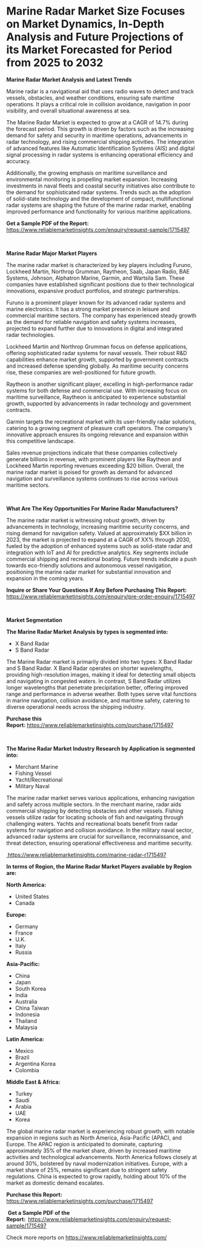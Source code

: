 <p><h1>Marine Radar Market Size Focuses on Market Dynamics, In-Depth Analysis and Future Projections of its Market Forecasted for Period from 2025 to 2032</h1></p><p><strong>Marine Radar Market Analysis and Latest Trends</strong></p>
<p><p>Marine radar is a navigational aid that uses radio waves to detect and track vessels, obstacles, and weather conditions, ensuring safe maritime operations. It plays a critical role in collision avoidance, navigation in poor visibility, and overall situational awareness at sea. </p><p>The Marine Radar Market is expected to grow at a CAGR of 14.7% during the forecast period. This growth is driven by factors such as the increasing demand for safety and security in maritime operations, advancements in radar technology, and rising commercial shipping activities. The integration of advanced features like Automatic Identification Systems (AIS) and digital signal processing in radar systems is enhancing operational efficiency and accuracy. </p><p>Additionally, the growing emphasis on maritime surveillance and environmental monitoring is propelling market expansion. Increasing investments in naval fleets and coastal security initiatives also contribute to the demand for sophisticated radar systems. Trends such as the adoption of solid-state technology and the development of compact, multifunctional radar systems are shaping the future of the marine radar market, enabling improved performance and functionality for various maritime applications.</p></p>
<p><strong>Get a Sample PDF of the Report:&nbsp;</strong> <a href="https://www.reliablemarketinsights.com/enquiry/request-sample/1715497?utm_campaign=3064&utm_medium=2&utm_source=Github&utm_content=ia&utm_term=10042025&utm_id=marine-radar">https://www.reliablemarketinsights.com/enquiry/request-sample/1715497</a></p>
<p>&nbsp;</p>
<p><strong>Marine Radar Major Market Players</strong></p>
<p><p>The marine radar market is characterized by key players including Furuno, Lockheed Martin, Northrop Grumman, Raytheon, Saab, Japan Radio, BAE Systems, Johnson, Alphatron Marine, Garmin, and Wartsila Sam. These companies have established significant positions due to their technological innovations, expansive product portfolios, and strategic partnerships.</p><p>Furuno is a prominent player known for its advanced radar systems and marine electronics. It has a strong market presence in leisure and commercial maritime sectors. The company has experienced steady growth as the demand for reliable navigation and safety systems increases, projected to expand further due to innovations in digital and integrated radar technologies.</p><p>Lockheed Martin and Northrop Grumman focus on defense applications, offering sophisticated radar systems for naval vessels. Their robust R&D capabilities enhance market growth, supported by government contracts and increased defense spending globally. As maritime security concerns rise, these companies are well-positioned for future growth.</p><p>Raytheon is another significant player, excelling in high-performance radar systems for both defense and commercial use. With increasing focus on maritime surveillance, Raytheon is anticipated to experience substantial growth, supported by advancements in radar technology and government contracts.</p><p>Garmin targets the recreational market with its user-friendly radar solutions, catering to a growing segment of pleasure craft operators. The company’s innovative approach ensures its ongoing relevance and expansion within this competitive landscape.</p><p>Sales revenue projections indicate that these companies collectively generate billions in revenue, with prominent players like Raytheon and Lockheed Martin reporting revenues exceeding $20 billion. Overall, the marine radar market is poised for growth as demand for advanced navigation and surveillance systems continues to rise across various maritime sectors.</p></p>
<p>&nbsp;</p>
<p><strong>What Are The Key Opportunities For Marine Radar Manufacturers?</strong></p>
<p><p>The marine radar market is witnessing robust growth, driven by advancements in technology, increasing maritime security concerns, and rising demand for navigation safety. Valued at approximately $XX billion in 2023, the market is projected to expand at a CAGR of XX% through 2030, fueled by the adoption of enhanced systems such as solid-state radar and integration with IoT and AI for predictive analytics. Key segments include commercial shipping and recreational boating. Future trends indicate a push towards eco-friendly solutions and autonomous vessel navigation, positioning the marine radar market for substantial innovation and expansion in the coming years.</p></p>
<p><strong>Inquire or Share Your Questions If Any Before Purchasing This Report:</strong> <a href="https://www.reliablemarketinsights.com/enquiry/pre-order-enquiry/1715497?utm_campaign=3064&utm_medium=2&utm_source=Github&utm_content=ia&utm_term=10042025&utm_id=marine-radar">https://www.reliablemarketinsights.com/enquiry/pre-order-enquiry/1715497</a></p>
<p>&nbsp;</p>
<p><strong>Market Segmentation</strong></p>
<p><strong>The Marine Radar Market Analysis by types is segmented into:</strong></p>
<p><ul><li>X Band Radar</li><li>S Band Radar</li></ul></p>
<p><p>The Marine Radar market is primarily divided into two types: X Band Radar and S Band Radar. X Band Radar operates on shorter wavelengths, providing high-resolution images, making it ideal for detecting small objects and navigating in congested waters. In contrast, S Band Radar utilizes longer wavelengths that penetrate precipitation better, offering improved range and performance in adverse weather. Both types serve vital functions in marine navigation, collision avoidance, and maritime safety, catering to diverse operational needs across the shipping industry.</p></p>
<p><strong>Purchase this Report:&nbsp;</strong><a href="https://www.reliablemarketinsights.com/purchase/1715497?utm_campaign=3064&utm_medium=2&utm_source=Github&utm_content=ia&utm_term=10042025&utm_id=marine-radar">https://www.reliablemarketinsights.com/purchase/1715497</a></p>
<p>&nbsp;</p>
<p><strong>The Marine Radar Market Industry Research by Application is segmented into:</strong></p>
<p><ul><li>Merchant Marine</li><li>Fishing Vessel</li><li>Yacht/Recreational</li><li>Military Naval</li></ul></p>
<p><p>The marine radar market serves various applications, enhancing navigation and safety across multiple sectors. In the merchant marine, radar aids commercial shipping by detecting obstacles and other vessels. Fishing vessels utilize radar for locating schools of fish and navigating through challenging waters. Yachts and recreational boats benefit from radar systems for navigation and collision avoidance. In the military naval sector, advanced radar systems are crucial for surveillance, reconnaissance, and threat detection, ensuring operational effectiveness and maritime security.</p></p>
<p><a href="https://www.reliablemarketinsights.com/marine-radar-r1715497?utm_campaign=3064&utm_medium=2&utm_source=Github&utm_content=ia&utm_term=10042025&utm_id=marine-radar">&nbsp;https://www.reliablemarketinsights.com/marine-radar-r1715497</a></p>
<p><strong>In terms of Region, the Marine Radar Market Players available by Region are:</strong></p>
<p>
    <p> <strong> North America: </strong>
        <ul>
            <li>United States</li>
            <li>Canada</li>
        </ul>
        </p> 
    <p> <strong> Europe: </strong>
        <ul>
            <li>Germany</li>
            <li>France</li>
            <li>U.K.</li>
            <li>Italy</li>
            <li>Russia</li>
        </ul>
        </p> 
    <p> <strong> Asia-Pacific: </strong>
        <ul>
            <li>China</li>
            <li>Japan</li>
            <li>South Korea</li>
            <li>India</li>
            <li>Australia</li>
            <li>China Taiwan</li>
            <li>Indonesia</li>
            <li>Thailand</li>
            <li>Malaysia</li>
        </ul>
        </p> 
    <p> <strong> Latin America: </strong>
        <ul>
            <li>Mexico</li>
            <li>Brazil</li>
            <li>Argentina Korea</li>
            <li>Colombia</li>
        </ul>
        </p> 
    <p> <strong> Middle East & Africa: </strong>
        <ul>
            <li>Turkey</li>
            <li>Saudi</li>
            <li>Arabia</li>
            <li>UAE</li>
            <li>Korea</li>
        </ul>
    </p>
    </p>
<p><p>The global marine radar market is experiencing robust growth, with notable expansion in regions such as North America, Asia-Pacific (APAC), and Europe. The APAC region is anticipated to dominate, capturing approximately 35% of the market share, driven by increased maritime activities and technological advancements. North America follows closely at around 30%, bolstered by naval modernization initiatives. Europe, with a market share of 25%, remains significant due to stringent safety regulations. China is expected to grow rapidly, holding about 10% of the market as domestic demand escalates.</p></p>
<p><strong>Purchase this Report: </strong><a href="https://www.reliablemarketinsights.com/purchase/1715497?utm_campaign=3064&utm_medium=2&utm_source=Github&utm_content=ia&utm_term=10042025&utm_id=marine-radar">https://www.reliablemarketinsights.com/purchase/1715497</a></p>
<p>&nbsp;<strong>Get a Sample PDF of the Report:&nbsp;&nbsp;</strong><a href="https://www.reliablemarketinsights.com/enquiry/request-sample/1715497?utm_campaign=3064&utm_medium=2&utm_source=Github&utm_content=ia&utm_term=10042025&utm_id=marine-radar">https://www.reliablemarketinsights.com/enquiry/request-sample/1715497</a></p>
<p><strong></strong></p>
<p>Check more reports on <a href="https://www.reliablemarketinsights.com/?utm_campaign=3064&utm_medium=2&utm_source=Github&utm_content=ia&utm_term=10042025&utm_id=marine-radar">https://www.reliablemarketinsights.com/</a></p>